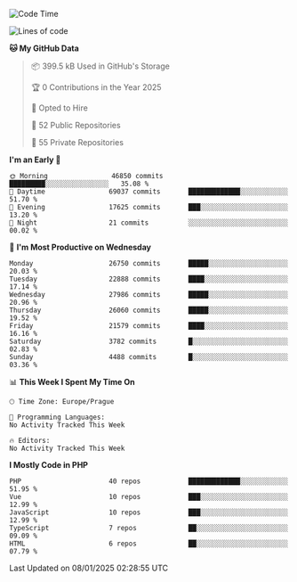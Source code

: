 <!--START_SECTION:waka-->
![Code Time](http://img.shields.io/badge/Code%20Time-1%2C584%20hrs%203%20mins-blue)

![Lines of code](https://img.shields.io/badge/From%20Hello%20World%20I%27ve%20Written-41.0%20million%20lines%20of%20code-blue)

**🐱 My GitHub Data** 

> 📦 399.5 kB Used in GitHub's Storage 
 > 
> 🏆 0 Contributions in the Year 2025
 > 
> 💼 Opted to Hire
 > 
> 📜 52 Public Repositories 
 > 
> 🔑 55 Private Repositories 
 > 
**I'm an Early 🐤** 

```text
🌞 Morning                46850 commits       █████████░░░░░░░░░░░░░░░░   35.08 % 
🌆 Daytime                69037 commits       █████████████░░░░░░░░░░░░   51.70 % 
🌃 Evening                17625 commits       ███░░░░░░░░░░░░░░░░░░░░░░   13.20 % 
🌙 Night                  21 commits          ░░░░░░░░░░░░░░░░░░░░░░░░░   00.02 % 
```
📅 **I'm Most Productive on Wednesday** 

```text
Monday                   26750 commits       █████░░░░░░░░░░░░░░░░░░░░   20.03 % 
Tuesday                  22888 commits       ████░░░░░░░░░░░░░░░░░░░░░   17.14 % 
Wednesday                27986 commits       █████░░░░░░░░░░░░░░░░░░░░   20.96 % 
Thursday                 26060 commits       █████░░░░░░░░░░░░░░░░░░░░   19.52 % 
Friday                   21579 commits       ████░░░░░░░░░░░░░░░░░░░░░   16.16 % 
Saturday                 3782 commits        █░░░░░░░░░░░░░░░░░░░░░░░░   02.83 % 
Sunday                   4488 commits        █░░░░░░░░░░░░░░░░░░░░░░░░   03.36 % 
```


📊 **This Week I Spent My Time On** 

```text
🕑︎ Time Zone: Europe/Prague

💬 Programming Languages: 
No Activity Tracked This Week

🔥 Editors: 
No Activity Tracked This Week
```

**I Mostly Code in PHP** 

```text
PHP                      40 repos            █████████████░░░░░░░░░░░░   51.95 % 
Vue                      10 repos            ███░░░░░░░░░░░░░░░░░░░░░░   12.99 % 
JavaScript               10 repos            ███░░░░░░░░░░░░░░░░░░░░░░   12.99 % 
TypeScript               7 repos             ██░░░░░░░░░░░░░░░░░░░░░░░   09.09 % 
HTML                     6 repos             ██░░░░░░░░░░░░░░░░░░░░░░░   07.79 % 
```




 Last Updated on 08/01/2025 02:28:55 UTC
<!--END_SECTION:waka-->
<!--
**AlexKratky/AlexKratky** is a ✨ _special_ ✨ repository because its `README.md` (this file) appears on your GitHub profile.

Here are some ideas to get you started:

- 🔭 I’m currently working on ...
- 🌱 I’m currently learning ...
- 👯 I’m looking to collaborate on ...
- 🤔 I’m looking for help with ...
- 💬 Ask me about ...
- 📫 How to reach me: ...
- 😄 Pronouns: ...
- ⚡ Fun fact: ...
-->
